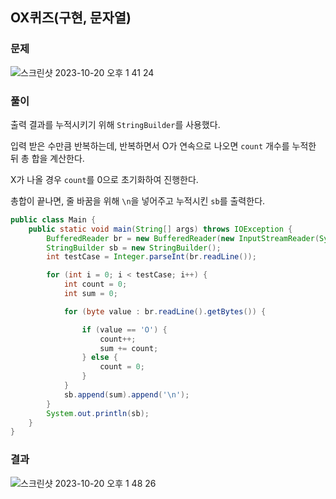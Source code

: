 ## OX퀴즈(구현, 문자열)

### 문제

![스크린샷 2023-10-20 오후 1 41 24](https://github.com/Heo-y-y/development-blog/assets/112863029/d7739860-7f10-464b-85f8-19bf9a4b466a)

### 풀이

출력 결과를 누적시키기 위해 `StringBuilder`를 사용했다.

입력 받은 수만큼 반복하는데, 반복하면서 O가 연속으로 나오면 `count` 개수를 누적한 뒤 총 합을 계산한다.

X가 나올 경우 `count`를 0으로 초기화하여 진행한다.

총합이 끝나면, 줄 바꿈을 위해  `\n`을 넣어주고 누적시킨 `sb`를 출력한다.

```java
public class Main {
    public static void main(String[] args) throws IOException {
        BufferedReader br = new BufferedReader(new InputStreamReader(System.in));
        StringBuilder sb = new StringBuilder();
        int testCase = Integer.parseInt(br.readLine());

        for (int i = 0; i < testCase; i++) {
            int count = 0;
            int sum = 0;

            for (byte value : br.readLine().getBytes()) {

                if (value == 'O') {
                    count++;
                    sum += count;
                } else {
                    count = 0;
                }
            }
            sb.append(sum).append('\n');
        }
        System.out.println(sb);
    }
}
```

### 결과

![스크린샷 2023-10-20 오후 1 48 26](https://github.com/Heo-y-y/development-blog/assets/112863029/c04cbdee-fba3-4da7-b19c-98fe475acdb8)
